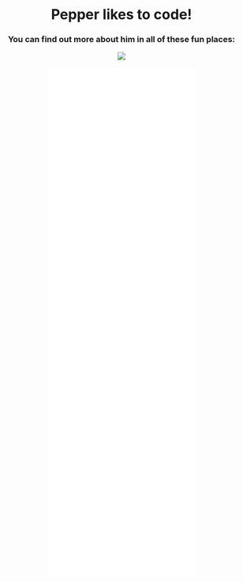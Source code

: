 <h1 align="center">Pepper likes to code!</h1>
<h3 align="center">You can find out more about him in all of these fun places:</h3>
<p align="center">
  <a href="https://hits.seeyoufarm.com">
    <img src="https://hits.seeyoufarm.com/api/count/incr/badge.svg?url=https%3A%2F%2Fgithub.com%2Feljobe%2Fhit-counter&count_bg=%23A6DA95&title_bg=%23181926&icon=github.svg&icon_color=%23C6A0F6&title=Views+since+2024%2F11%2F29&edge_flat=false"/>
  </a>
</p>
<p align="center">
  <a href="https://github.com/eljobe?tab=repositories&type=source"><img src="./github-metrics.svg" /></a>
</p>
